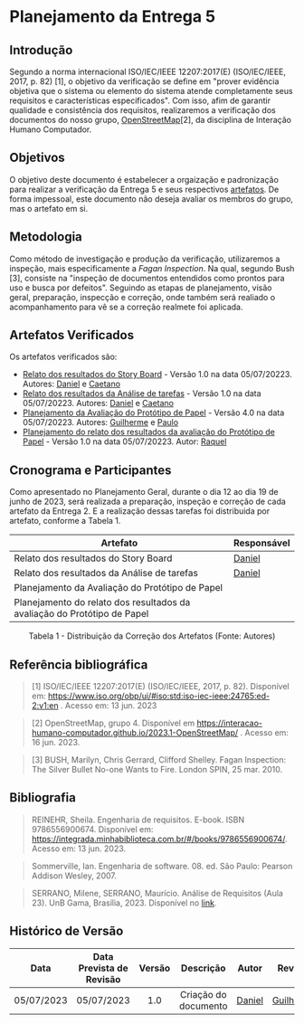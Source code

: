 # Planejamento da Entrega 5

## Introdução
Segundo a norma internacional ISO/IEC/IEEE 12207:2017(E) (ISO/IEC/IEEE, 2017, p. 82) [1], o objetivo da verificação se define em "prover evidência objetiva que o sistema ou elemento do sistema atende completamente seus requisitos e características especificados". Com isso, afim de garantir qualidade e consistência dos requisitos, realizaremos a verificação dos documentos do nosso grupo, [OpenStreetMap](https://interacao-humano-computador.github.io/2023.1-OpenStreetMap/)[2], da disciplina de Interação Humano Computador.

## Objetivos
O objetivo deste documento é estabelecer a orgaização e padronização para realizar a verificação da Entrega 5 e seus respectivos <a href="#artefatos">artefatos</a>. De forma impessoal, este documento não deseja avaliar os membros do grupo, mas o artefato em si.

## Metodologia
Como método de investigação e produção da verificação, utilizaremos a inspeção, mais especificamente a _Fagan Inspection_. Na qual, segundo Bush [3], consiste na "inspeção de documentos entendidos como prontos para uso e busca por defeitos". Seguindo as etapas de planejamento, visão geral, preparação, inspecção e correção, onde também será realiado o acompanhamento para vê se a correção realmete foi aplicada. 

<div id="artefatos"></div>

## Artefatos Verificados
Os artefatos verificados são:

* [Relato dos resultados do Story Board](https://interacao-humano-computador.github.io/2023.1-OpenStreetMap/DesignAvalia%C3%A7%C3%A3o/storyboard/relatoresultados/)  - Versão 1.0 na data 05/07/20223. Autores: [Daniel](https://github.com/daniel-de-sousa) e [Caetano](https://github.com/caeslucio)
* [Relato dos resultados da Análise de tarefas](https://interacao-humano-computador.github.io/2023.1-OpenStreetMap/DesignAvalia%C3%A7%C3%A3o/analisetarefas/relatoresultado/) - Versão 1.0 na data 05/07/20223. Autores: [Daniel](https://github.com/daniel-de-sousa) e [Caetano](https://github.com/caeslucio)
* [Planejamento da Avaliação do Protótipo de Papel](https://interacao-humano-computador.github.io/2023.1-OpenStreetMap/DesignAvalia%C3%A7%C3%A3o/Prototipopapel/planejamento_Prototipopapel/) - Versão 4.0 na data 05/07/20223. Autores: [Guilherme](https://github.com/guilhermekishimoto) e [Paulo](https://github.com/PauloVictorFS)
* [Planejamento do relato dos resultados da avaliação do Protótipo de Papel](https://interacao-humano-computador.github.io/2023.1-OpenStreetMap/DesignAvalia%C3%A7%C3%A3o/Prototipopapel/planejamento-relato/) - Versão 1.0 na data 05/07/20223. Autor: [Raquel](https://github.com/raqueleucaria)

## Cronograma e Participantes
Como apresentado no Planejamento Geral, durante o dia 12 ao dia 19 de junho de 2023, será realizada a preparação, inspeção e correção de cada artefato da Entrega 2. E a realização dessas tarefas foi distribuida por artefato, conforme a Tabela 1.

<center>

|Artefato|Responsável |
|-------|------|
| Relato dos resultados do Story Board  | [Daniel](https://github.com/daniel-de-sousa) |
| Relato dos resultados da Análise de tarefas | [Daniel](https://github.com/daniel-de-sousa) |
| Planejamento da Avaliação do Protótipo de Papel |  |
| Planejamento do relato dos resultados da avaliação do Protótipo de Papel|  |



<p>Tabela 1 - Distribuição da Correção dos Artefatos (Fonte: Autores)</p>
</center>

## Referência bibliográfica

> [1] ISO/IEC/IEEE 12207:2017(E) (ISO/IEC/IEEE, 2017, p. 82). Disponível em: https://www.iso.org/obp/ui/#iso:std:iso-iec-ieee:24765:ed-2:v1:en . Acesso em: 13 jun. 2023

> [2] OpenStreetMap, grupo 4. Disponível em <https://interacao-humano-computador.github.io/2023.1-OpenStreetMap/> . Acesso em: 16 jun. 2023.

> [3] BUSH, Marilyn, Chris Gerrard, Clifford Shelley. Fagan Inspection: The Silver Bullet No-one Wants to Fire. London SPIN, 25 mar. 2010.

## Bibliografia

> REINEHR, Sheila. Engenharia de requisitos. E-book. ISBN 9786556900674. Disponível em: <https://integrada.minhabiblioteca.com.br/#/books/9786556900674/>. Acesso em: 13 jun. 2023.

> Sommerville, Ian. Engenharia de software. 08. ed. São Paulo: Pearson Addison Wesley, 2007.

> SERRANO, Milene, SERRANO, Maurício. Análise de Requisitos (Aula 23). UnB Gama, Brasília, 2023. Disponível no [link](../assets/referencias/Requisitos%20-%20Aula%20023.pdf).

## Histórico de Versão
|    Data    | Data Prevista de Revisão | Versão |      Descrição       |                       Autor                    |                        Revisor                     |
| :--------: | :----------------------: | :----: | :------------------: | :--------------------------------------------: | :------------------------------------------------: |
| 05/07/2023 |        05/07/2023        |  1.0   | Criação do documento | [Daniel](https://github.com/daniel-de-sousa)   | [Guilherme](https://github.com/guilhermekishimoto) |